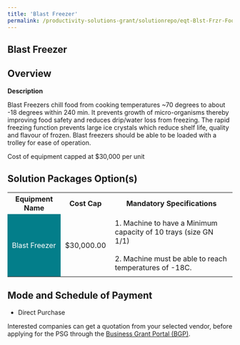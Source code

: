 ```yaml
---
title: 'Blast Freezer'
permalink: /productivity-solutions-grant/solutionrepo/eqt-Blst-Frzr-Food-Mnufcturng
---
```


## Blast Freezer

## Overview

**Description**

Blast Freezers chill food from cooking temperatures ~70 degrees to about -18 degrees within 240 min. It prevents growth of micro-organisms thereby improving food safety and reduces drip/water loss from freezing. The rapid freezing function prevents large ice crystals which reduce shelf life, quality and flavour of frozen. Blast freezers should be able to be loaded with a trolley for ease of operation. 

Cost of equipment capped at $30,000 per unit

## Solution Packages Option(s)

<table>
<tr>
<th><b>Equipment Name</b></th>
<th><b>Cost Cap</b></th>
<th><b>Mandatory Specifications</b></th>
</tr>
<tr>
<td style='padding: 10px; background-color: #037E8A; color: #FFFFFF;'>Blast Freezer</td>
<td style='padding: 10px;'>$30,000.00</td>
<td style='padding: 10px;'>1. Machine to have a Minimum  capacity of 10 trays (size GN 1/1)<br><br>2. Machine must be able to reach temperatures of -18C.</td>
</tr>
</table>

## Mode and Schedule of Payment

 - Direct Purchase

Interested companies can get a quotation from your selected vendor, before applying for the PSG through the <a href='https://www.businessgrants.gov.sg/' target='_blank' rel='noopener'>Business Grant Portal (BGP)</a>.

<script src="/jquery/resize-tables.js"></script>
